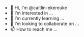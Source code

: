 - 👋 Hi, I’m @caitlin-ekereuke
- 👀 I’m interested in ...
- 🌱 I’m currently learning ...
- 💞️ I’m looking to collaborate on ...
- 📫 How to reach me ...

<!---
caitlin-ekereuke/caitlin-ekereuke is a ✨ special ✨ repository because its `README.md` (this file) appears on your GitHub profile.
You can click the Preview link to take a look at your changes.
--->
